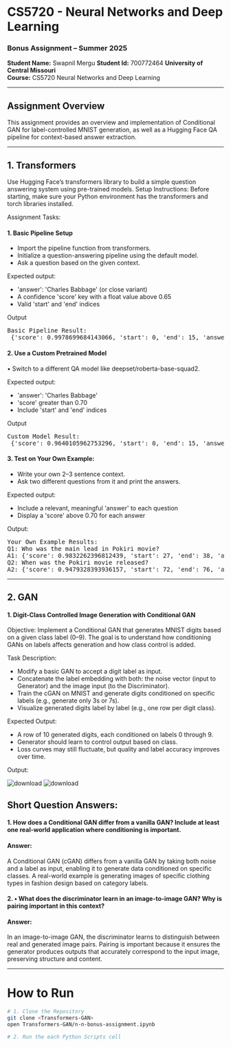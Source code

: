 # CS5720 - Neural Networks and Deep Learning  
### Bonus Assignment – Summer 2025  
**Student Name:** Swapnil Mergu
**Student Id:** 700772464
**University of Central Missouri**  
**Course:** CS5720 Neural Networks and Deep Learning  

---
## Assignment Overview
This assignment provides an overview and implementation of Conditional GAN for label-controlled MNIST generation, as well as a Hugging Face QA pipeline for context-based answer extraction.

---
## 1. Transformers
Use Hugging Face’s transformers library to build a simple question answering system using pre-trained models.
Setup Instructions:
Before starting, make sure your Python environment has the transformers and torch libraries installed.

Assignment Tasks:

#### 1. Basic Pipeline Setup
- Import the pipeline function from transformers.
- Initialize a question-answering pipeline using the default model.
- Ask a question based on the given context.

Expected output:
- 'answer': 'Charles Babbage' (or close variant)
- A confidence 'score' key with a float value above 0.65
- Valid 'start' and 'end' indices

Output
<pre>
Basic Pipeline Result:
 {'score': 0.9978699684143066, 'start': 0, 'end': 15, 'answer': 'Charles Babbage'}
</pre>

#### 2. Use a Custom Pretrained Model
•	Switch to a different QA model like deepset/roberta-base-squad2.

Expected output:
- 'answer': 'Charles Babbage'
- 'score' greater than 0.70
- Include 'start' and 'end' indices

Output
<pre>
Custom Model Result:
 {'score': 0.9640105962753296, 'start': 0, 'end': 15, 'answer': 'Charles Babbage'}
</pre>

#### 3. Test on Your Own Example:
- Write your own 2–3 sentence context.
- Ask two different questions from it and print the answers.

Expected output:
- Include a relevant, meaningful 'answer' to each question
- Display a 'score' above 0.70 for each answer

Output:
<pre>
Your Own Example Results:
Q1: Who was the main lead in Pokiri movie?
A1: {'score': 0.9832262396812439, 'start': 27, 'end': 38, 'answer': 'Mahesh Babu'}
Q2: When was the Pokiri movie released?
A2: {'score': 0.9479328393936157, 'start': 72, 'end': 76, 'answer': '2006'}
</pre>

---
## 2. GAN
#### 1. Digit-Class Controlled Image Generation with Conditional GAN

Objective: 
Implement a Conditional GAN that generates MNIST digits based on a given class label (0–9). The goal is to understand how conditioning GANs on labels affects generation and how class control is added.

Task Description:
- Modify a basic GAN to accept a digit label as input.
- Concatenate the label embedding with both: the noise vector (input to Generator) and the image input (to the Discriminator).
- Train the cGAN on MNIST and generate digits conditioned on specific labels (e.g., generate only 3s or 7s).
- Visualize generated digits label by label (e.g., one row per digit class).

Expected Output:
- A row of 10 generated digits, each conditioned on labels 0 through 9.
- Generator should learn to control output based on class.
- Loss curves may still fluctuate, but quality and label accuracy improves over time.

Output:

![download](https://github.com/user-attachments/assets/11a84abd-5b8c-4a66-ba97-01fa4be0b6fa)
![download](https://github.com/user-attachments/assets/119dc8bc-9100-46fd-9083-9decb528f31b)

## Short Question Answers:
#### 1.	How does a Conditional GAN differ from a vanilla GAN? Include at least one real-world application where conditioning is important.

#### Answer:
A Conditional GAN (cGAN) differs from a vanilla GAN by taking both noise and a label as input, enabling it to generate data conditioned on specific classes. A real-world example is generating images of specific clothing types in fashion design based on category labels.

#### 2.	•	What does the discriminator learn in an image-to-image GAN? Why is pairing important in this context?

#### Answer:
In an image-to-image GAN, the discriminator learns to distinguish between real and generated image pairs. Pairing is important because it ensures the generator produces outputs that accurately correspond to the input image, preserving structure and content.

---
# How to Run

```bash
# 1. Clone the Repository
git clone <Transformers-GAN>
open Transformers-GAN/n-n-bonus-assignment.ipynb

# 2. Run the each Python Scripts cell
